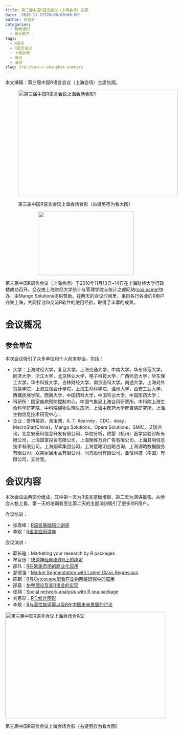 ```yaml
---
title: 第三届中国R语言会议（上海会场）纪要
date: '2010-11-22T20:00:00+00:00'
author: 邱怡轩
categories:
  - 新闻通知
  - 统计软件
tags:
  - R语言
  - R语言会议
  - 上海会场
  - 培训
  - 演讲
slug: 3rd-china-r-shanghai-summary
---
```


本文撰稿：第三届中国R语言会议（上海会场）主席张翔。<figure style="width: 500px" class="wp-caption aligncenter">

[<img class="size-large wp-image-2684" title="第三届中国R语言会议上海会场合影1" src="https://cos.name/wp-content/uploads/2010/11/3rd-China-R-SH-1-500x332.jpg" alt="第三届中国R语言会议上海会场合影1" width="500" height="332" srcset="https://cos.name/wp-content/uploads/2010/11/3rd-China-R-SH-1-500x332.jpg 500w, https://cos.name/wp-content/uploads/2010/11/3rd-China-R-SH-1-300x199.jpg 300w" sizes="(max-width: 500px) 100vw, 500px" />](https://cos.name/wp-content/uploads/2010/11/3rd-China-R-SH-1.jpg)<figcaption class="wp-caption-text">第三届中国R语言会议上海会场合影（右键另存为看大图）</figcaption></figure> 

<p style="text-align: center;">
  <a href="https://cos.name/wp-content/uploads/2010/06/China-R-Logo.png"><img class="aligncenter size-large wp-image-2276" title="中国R语言会议标识" src="https://cos.name/wp-content/uploads/2010/06/China-R-Logo-500x331.png" alt="" width="300" height="199" srcset="https://cos.name/wp-content/uploads/2010/06/China-R-Logo-500x331.png 500w, https://cos.name/wp-content/uploads/2010/06/China-R-Logo-300x199.png 300w, https://cos.name/wp-content/uploads/2010/06/China-R-Logo.png 532w" sizes="(max-width: 300px) 100vw, 300px" /></a>
</p>

第三届中国R语言会议（上海会场）于2010年11月13日~14日在上海财经大学行政楼成功召开。会议由上海财经大学统计与管理学院与统计之都网站(<a href="https://cos.name/" target="_blank">cos.name</a>)协办，由Mango Solutions提供赞助。在两天的会议时间里，来自各行各业的R用户齐聚上海，共同探讨和交流R软件的使用经验，取得了丰厚的成果。

# 会议概况

## 参会单位

本次会议吸引了众多单位和个人前来参会，包括：

  * 大学：上海财经大学，复旦大学，上海交通大学，中南大学，华东师范大学，同济大学，浙江大学，北京林业大学，电子科技大学，广西师范大学，华东理工大学，华中科技大学，吉林财经大学，南京医科大学，南通大学，上海对外贸易学院，上海立信会计学院，上海生命科学院，温州大学，西安工业大学，西藏民族学院，西南大学，中国药科大学，中国农业大学，中国医药大学；
  * 科研所：国家疾病预防控制中心，中国气象局上海台风研究所，中科院上海生命科学研究院，中科院植物生理生态所，上海中医药大学脾胃病研究所，上海生物信息技术研究中心；
  * 企业：爱博投资，淘宝网，A. T. Kearney，CDC，ebay，MacroStat(China)，Mango Solutions，Opera Solutions，SMIC，艾瑞咨询，北京安泰科信息开发有限公司，华院分析，欧蒙（杭州）医学实验诊断有限公司，上海国富投资有限公司，上海聚胜万合广告有限公司，上海其明信息技术有限公司，上海烟草集团公司，上海意略明战略咨询，上海源略数据服务有限公司，双易家居用品有限公司，同方股份有限公司，亚信科技（中国）有限公司，支付宝。

# 会议内容

本次会议由两部分组成，其中第一天为R语言基础培训，第二天为演讲报告。从参会人数上看，第一天的培训甚至比第二天的主题演讲吸引了更多的R用户。

会议培训：

  * 张霞峰：<a href="https://cos.name/wp-content/uploads/2010/11/China-R-2010-R-basic.ppt" target="_blank">R语言基础培训讲座</a>
  * 李舰：<a href="https://cos.name/wp-content/uploads/2010/11/China-R-2010-R-Training-Shanghai.zip" target="_blank">R语言应用讲座</a>

会议演讲：

  * 茆长暄：Marketing your research by R packages
  * 牟官迅：<a href="https://cos.name/wp-content/uploads/2010/11/China-R-2010-libfann-R-Binding.ppt" target="_blank">快速神经网络在R上的绑定</a>
  * 邵凡：<a href="https://cos.name/wp-content/uploads/2010/11/China-R-2010-R-in-Enterprise-Environment.ppt" target="_blank">R在欧美市场的商业化应用</a>
  * 邹德强：<a href="https://cos.name/wp-content/uploads/2010/11/China-R-2010-Market-Segmentation-with-Latent-Class-Regression.pdf" target="_blank">Market Segmentation with Latent Class Regression</a>
  * 陈钢：<a href="https://cos.name/wp-content/uploads/2010/11/China-R-2010-R-and-Cytoscape.pdf" target="_blank">R与Cytoscape配合在生物网络研究中的应用</a>
  * 邵晨：<a href="https://cos.name/wp-content/uploads/2010/11/China-R-2010-Cointegrate.ppt" target="_blank">协整理论及其R语言的实现</a>
  * 张翔：<a href="https://cos.name/wp-content/uploads/2010/11/China-R-2010-SNA.pdf" target="_blank">Social network analysis with R sna package</a>
  * 刘思喆：<a href="https://cos.name/wp-content/uploads/2010/11/China-R-2010-R-and-Statistical-Graphics.pdf" target="_blank">R与统计图形</a>
  * 李舰：<a href="https://cos.name/wp-content/uploads/2010/11/China-R-2010-High-Performance-Computing.pdf" target="_blank">R与高性能运算以及R在中国未来发展的讨论</a><figure style="width: 500px" class="wp-caption aligncenter">

[<img class="size-large wp-image-2683" title="第三届中国R语言会议上海会场合影2" src="https://cos.name/wp-content/uploads/2010/11/3rd-China-R-SH-2-500x332.jpg" alt="第三届中国R语言会议上海会场合影2" width="500" height="332" srcset="https://cos.name/wp-content/uploads/2010/11/3rd-China-R-SH-2-500x332.jpg 500w, https://cos.name/wp-content/uploads/2010/11/3rd-China-R-SH-2-300x199.jpg 300w" sizes="(max-width: 500px) 100vw, 500px" />](https://cos.name/wp-content/uploads/2010/11/3rd-China-R-SH-2.jpg)<figcaption class="wp-caption-text">第三届中国R语言会议上海会场合影（右键另存为看大图）</figcaption></figure>

